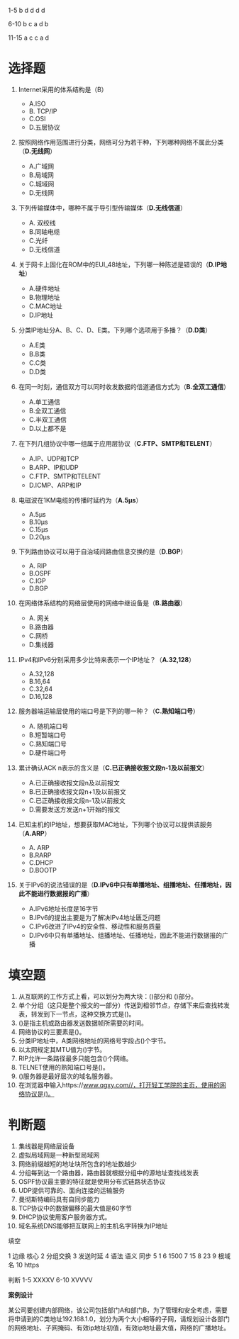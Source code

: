 1-5
b d d d d

6-10
b c a d b

11-15
a c c a d




# 选择题

1. Internet采用的体系结构是（B）
   - A.ISO
   - B. TCP/IP
   - C.OSI
   - D.五层协议

2. 按照网络作用范围进行分类，网络可分为若干种，下列哪种网络不属此分类（**D.无线网**）
   - A.广域网
   - B.局域网
   - C.城域网
   - D.无线网

3. 下列传输媒体中，哪种不属于导引型传输媒体（**D.无线信道**）
   - A. 双绞线
   - B.同轴电缆
   - C.光纤
   - D.无线信道

4. 关于网卡上固化在ROM中的EUI_48地址，下列哪一种陈述是错误的（**D.IP地址**）
   - A.硬件地址
   - B.物理地址
   - C.MAC地址
   - D.IP地址

5. 分类IP地址分A、B、C、D、E类。下列哪个选项用于多播？（**D.D类**）
   - A.E类
   - B.B类
   - C.C类
   - D.D类

6. 在同一时刻，通信双方可以同时收发数据的信道通信方式为（**B.全双工通信**）
   - A.单工通信
   - B.全双工通信
   - C.半双工通信
   - D.以上都不是

7. 在下列几组协议中哪一组属于应用层协议（**C.FTP、SMTP和TELENT**）
   - A.IP、UDP和TCP
   - B.ARP、IP和UDP
   - C.FTP、SMTP和TELENT
   - D.ICMP、ARP和IP

8. 电磁波在1KM电缆的传播时延约为（**A.5μs**）
   - A.5μs
   - B.10μs
   - C.15μs
   - D.20μs

9. 下列路由协议可以用于自治域间路由信息交换的是（**D.BGP**）
   - A. RIP
   - B.OSPF
   - C.IGP
   - D.BGP

10. 在网络体系结构的网络层使用的网络中继设备是（**B.路由器**）
    - A. 网关
    - B.路由器
    - C.网桥
    - D.集线器

11. IPv4和IPv6分别采用多少比特来表示一个IP地址？（**A.32,128**）
    - A.32,128
    - B.16,64
    - C.32,64
    - D.16,128

12. 服务器端运输层使用的端口号是下列的哪一种？（**C.熟知端口号**）
    - A. 随机端口号
    - B.短暂端口号
    - C.熟知端口号
    - D.硬件端口号

13. 累计确认ACK n表示的含义是（**C.已正确接收报文段n-1及以前报文**）
    - A.已正确接收报文段n及以前报文
    - B.已正确接收报文段n+1及以前报文
    - C.已正确接收报文段n-1及以前报文
    - D.需要发送方发送n+1开始的报文

14. 已知主机的IP地址，想要获取MAC地址，下列哪个协议可以提供该服务（**A.ARP**）
    - A. ARP
    - B.RARP
    - C.DHCP
    - D.BOOTP

15. 关于IPv6的说法错误的是（**D.IPv6中只有单播地址、组播地址、任播地址，因此不能进行数据报的广播**）
    - A.IPv6地址长度是16字节
    - B.IPv6的提出主要是为了解决IPv4地址匮乏问题
    - C.IPv6改进了IPv4的安全性、移动性和服务质量
    - D.IPv6中只有单播地址、组播地址、任播地址，因此不能进行数据报的广播

# 填空题

1. 从互联网的工作方式上看，可以划分为两大块：()部分和 ()部分。
2. 单个分组（这只是整个报文的一部分）传送到相邻节点，存储下来后查找转发表，转发到下一节点，这种交换方式是()。
3. ()是指主机或路由器发送数据帧所需要的时间。
4. 网络协议的三要素是()。
5. 分类IP地址中，A类网络地址的网络号字段占()个字节。
6. 以太网规定其MTU值为()字节。
7. RIP允许一条路径最多只能包含()个网络。
8. TELNET使用的熟知端口号是()。
9. ()服务器是最好层次的域名服务器。
10. 在浏览器中输入https://www.qgxy.com//，打开轻工学院的主页，使用的网络协议是()。

# 判断题

1. 集线器是网络层设备
2. 虚拟局域网是一种新型局域网
3. 网络前缀越短的地址块所包含的地址数越少
4. 分组每到达一个路由器，路由器就根据分组中的源地址查找线发表
5. OSPF协议最主要的特征就是使用分布式链路状态协议
6. UDP提供可靠的、面向连接的运输服务
7. 曼彻斯特编码具有自同步能力
8. TCP协议中的数据偏移的最大值是60字节
9. DHCP协议使用客户服务器方式。
10. 域名系统DNS能够把互联网上的主机名字转换为IP地址


填空

1 边缘 核心
2 分组交换
3 发送时延
4 语法 语义 同步
5 1
6 1500
7 15
8 23
9 根域名
10 https

判断
1-5    XXXXV
6-10  XVVVV


**案例设计**

某公司要创建内部网络，该公司包括部门A和部门B，为了管理和安全考虑，需要将申请到的C类地址192.168.1.0，划分为两个大小相等的子网，请规划设计各部门的网络地址、子网掩码、有效ip地址初值，有效ip地址最大值，网络的广播地址。